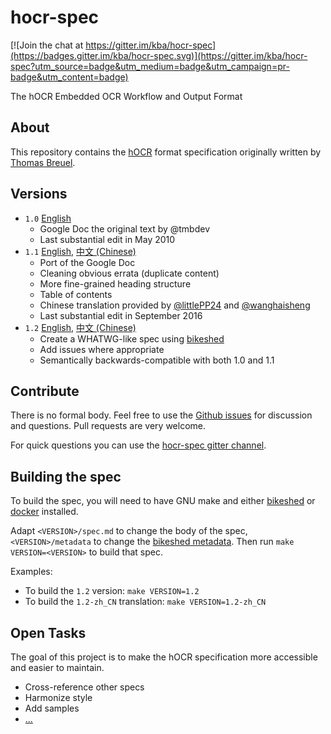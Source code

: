 hocr-spec
=========

[![Join the chat at https://gitter.im/kba/hocr-spec](https://badges.gitter.im/kba/hocr-spec.svg)](https://gitter.im/kba/hocr-spec?utm_source=badge&utm_medium=badge&utm_campaign=pr-badge&utm_content=badge)

The hOCR Embedded OCR Workflow and Output Format

## About

This repository contains the [hOCR](https://en.wikipedia.org/wiki/HOCR) format
specification originally written by [Thomas Breuel](https://github.com/tmbdev).

## Versions

* `1.0` [English](https://docs.google.com/document/d/1QQnIQtvdAC_8n92-LhwPcjtAUFwBlzE8EWnKAxlgVf0/preview)
  * Google Doc the original text by @tmbdev
  * Last substantial edit in May 2010
* `1.1` [English](./1.1/spec.md), [中文 (Chinese)](./1.1/spec_zh_CN.md)
  * Port of the Google Doc
  * Cleaning obvious errata (duplicate content)
  * More fine-grained heading structure
  * Table of contents
  * Chinese translation provided by [@littlePP24](https://github.com/littlePP24) and [@wanghaisheng](https://github.com/wanghaisheng)
  * Last substantial edit in September 2016
* `1.2` [English](https://kba.github.io/hocr-spec/1.2/), [中文 (Chinese)](https://kba.github.io/hocr-spec/1.2-zh_CN/)
  * Create a WHATWG-like spec using [bikeshed](https://github.com/tabatkins/bikeshed)
  * Add issues where appropriate
  * Semantically backwards-compatible with both 1.0 and 1.1

## Contribute

There is no formal body. Feel free to use the [Github
issues](https://github.com/kba/hocr-spec/issues) for discussion and questions.
Pull requests are very welcome.

For quick questions you can use the [hocr-spec gitter
channel](https://gitter.im/kba/hocr-spec).

## Building the spec

To build the spec, you will need to have GNU make and either
[bikeshed](https://github.com/tabatkins/bikeshed) or
[docker](https://docker.com) installed.

Adapt `<VERSION>/spec.md` to change the body of the spec, `<VERSION>/metadata`
to change the [bikeshed
metadata](https://github.com/tabatkins/bikeshed/blob/master/docs/metadata.md).
Then run `make VERSION=<VERSION>` to build that spec.

Examples:
  * To build the `1.2` version: `make VERSION=1.2`
  * To build the `1.2-zh_CN` translation: `make VERSION=1.2-zh_CN`

## Open Tasks

The goal of this project is to make the hOCR specification more accessible and
easier to maintain.

* Cross-reference other specs
* Harmonize style
* Add samples
* [...](https://github.com/kba/hocr-spec/issues)
